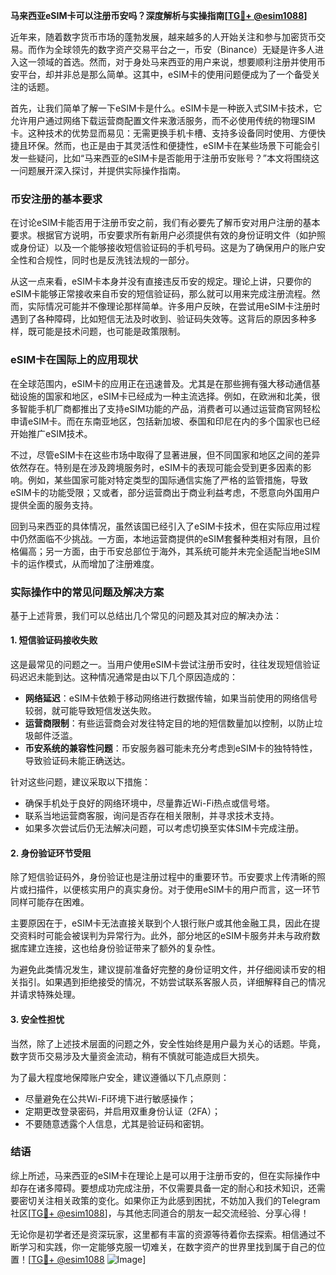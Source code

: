 **马来西亚eSIM卡可以注册币安吗？深度解析与实操指南[[TG💪+ @esim1088](https://t.me/s/esim1088)]**

近年来，随着数字货币市场的蓬勃发展，越来越多的人开始关注和参与加密货币交易。而作为全球领先的数字资产交易平台之一，币安（Binance）无疑是许多人进入这一领域的首选。然而，对于身处马来西亚的用户来说，想要顺利注册并使用币安平台，却并非总是那么简单。这其中，eSIM卡的使用问题便成为了一个备受关注的话题。

首先，让我们简单了解一下eSIM卡是什么。eSIM卡是一种嵌入式SIM卡技术，它允许用户通过网络下载运营商配置文件来激活服务，而不必使用传统的物理SIM卡。这种技术的优势显而易见：无需更换手机卡槽、支持多设备同时使用、方便快捷且环保。然而，也正是由于其灵活性和便捷性，eSIM卡在某些场景下可能会引发一些疑问，比如“马来西亚的eSIM卡是否能用于注册币安账号？”本文将围绕这一问题展开深入探讨，并提供实际操作指南。

### 币安注册的基本要求

在讨论eSIM卡能否用于注册币安之前，我们有必要先了解币安对用户注册的基本要求。根据官方说明，币安要求所有新用户必须提供有效的身份证明文件（如护照或身份证）以及一个能够接收短信验证码的手机号码。这是为了确保用户的账户安全性和合规性，同时也是反洗钱法规的一部分。

从这一点来看，eSIM卡本身并没有直接违反币安的规定。理论上讲，只要你的eSIM卡能够正常接收来自币安的短信验证码，那么就可以用来完成注册流程。然而，实际情况可能并不像理论那样简单。许多用户反映，在尝试用eSIM卡注册时遇到了各种障碍，比如短信无法及时收到、验证码失效等。这背后的原因多种多样，既可能是技术问题，也可能是政策限制。

### eSIM卡在国际上的应用现状

在全球范围内，eSIM卡的应用正在迅速普及。尤其是在那些拥有强大移动通信基础设施的国家和地区，eSIM卡已经成为一种主流选择。例如，在欧洲和北美，很多智能手机厂商都推出了支持eSIM功能的产品，消费者可以通过运营商官网轻松申请eSIM卡。而在东南亚地区，包括新加坡、泰国和印尼在内的多个国家也已经开始推广eSIM技术。

不过，尽管eSIM卡在这些市场中取得了显著进展，但不同国家和地区之间的差异依然存在。特别是在涉及跨境服务时，eSIM卡的表现可能会受到更多因素的影响。例如，某些国家可能对特定类型的国际通信实施了严格的监管措施，导致eSIM卡的功能受限；又或者，部分运营商出于商业利益考虑，不愿意向外国用户提供全面的服务支持。

回到马来西亚的具体情况，虽然该国已经引入了eSIM卡技术，但在实际应用过程中仍然面临不少挑战。一方面，本地运营商提供的eSIM套餐种类相对有限，且价格偏高；另一方面，由于币安总部位于海外，其系统可能并未完全适配当地eSIM卡的运作模式，从而增加了注册难度。

### 实际操作中的常见问题及解决方案

基于上述背景，我们可以总结出几个常见的问题及其对应的解决办法：

#### 1. 短信验证码接收失败

这是最常见的问题之一。当用户使用eSIM卡尝试注册币安时，往往发现短信验证码迟迟未能到达。这种情况通常是由以下几个原因造成的：

- **网络延迟**：eSIM卡依赖于移动网络进行数据传输，如果当前使用的网络信号较弱，就可能导致短信发送失败。
- **运营商限制**：有些运营商会对发往特定目的地的短信数量加以控制，以防止垃圾邮件泛滥。
- **币安系统的兼容性问题**：币安服务器可能未充分考虑到eSIM卡的独特特性，导致验证码未能正确送达。

针对这些问题，建议采取以下措施：

- 确保手机处于良好的网络环境中，尽量靠近Wi-Fi热点或信号塔。
- 联系当地运营商客服，询问是否存在相关限制，并寻求技术支持。
- 如果多次尝试后仍无法解决问题，可以考虑切换至实体SIM卡完成注册。

#### 2. 身份验证环节受阻

除了短信验证码外，身份验证也是注册过程中的重要环节。币安要求上传清晰的照片或扫描件，以便核实用户的真实身份。对于使用eSIM卡的用户而言，这一环节同样可能存在困难。

主要原因在于，eSIM卡无法直接关联到个人银行账户或其他金融工具，因此在提交资料时可能会被误判为异常行为。此外，部分地区的eSIM卡服务并未与政府数据库建立连接，这也给身份验证带来了额外的复杂性。

为避免此类情况发生，建议提前准备好完整的身份证明文件，并仔细阅读币安的相关指引。如果遇到拒绝接受的情况，不妨尝试联系客服人员，详细解释自己的情况并请求特殊处理。

#### 3. 安全性担忧

当然，除了上述技术层面的问题之外，安全性始终是用户最为关心的话题。毕竟，数字货币交易涉及大量资金流动，稍有不慎就可能造成巨大损失。

为了最大程度地保障账户安全，建议遵循以下几点原则：

- 尽量避免在公共Wi-Fi环境下进行敏感操作；
- 定期更改登录密码，并启用双重身份认证（2FA）；
- 不要随意透露个人信息，尤其是验证码和密钥。

### 结语

综上所述，马来西亚的eSIM卡在理论上是可以用于注册币安的，但在实际操作中却存在诸多障碍。要想成功完成注册，不仅需要具备一定的耐心和技术知识，还需要密切关注相关政策的变化。如果你正为此感到困扰，不妨加入我们的Telegram社区[[TG💪+ @esim1088](https://t.me/s/esim1088)]，与其他志同道合的朋友一起交流经验、分享心得！

无论你是初学者还是资深玩家，这里都有丰富的资源等待着你去探索。相信通过不断学习和实践，你一定能够克服一切难关，在数字资产的世界里找到属于自己的位置！[[TG💪+ @esim1088](https://t.me/s/esim1088) ![Image](https://i.postimg.cc/4NQfJmqS/Snipaste-2025-05-13-00-14-12.png)]